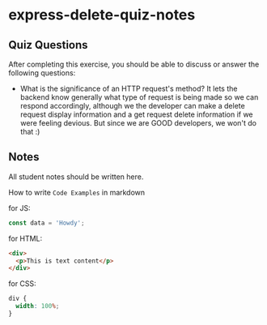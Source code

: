 # express-delete-quiz-notes

## Quiz Questions

After completing this exercise, you should be able to discuss or answer the following questions:

- What is the significance of an HTTP request's method?
  It lets the backend know generally what type of request is being made so we can respond accordingly, although we the developer can make a delete request display information and a get request delete information if we were feeling devious. But since we are GOOD developers, we won't do that :)

## Notes

All student notes should be written here.

How to write `Code Examples` in markdown

for JS:

```javascript
const data = 'Howdy';
```

for HTML:

```html
<div>
  <p>This is text content</p>
</div>
```

for CSS:

```css
div {
  width: 100%;
}
```
